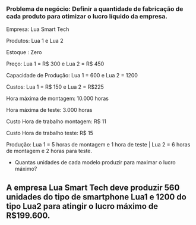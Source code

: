 
### Problema de negócio: Definir a quantidade de fabricação de cada produto para otimizar o lucro líquido da empresa.

Empresa: Lua Smart Tech

Produtos: Lua 1 e Lua 2

Estoque : Zero

Preço: Lua 1 = R$ 300 e Lua 2 = R$ 450

Capacidade de Produção: Lua 1 = 600 e Lua 2 = 1200

Custos: Lua 1 = R$ 150 e Lua 2 = R$225

Hora máxima de montagem: 10.000 horas

Hora máxima de teste: 3.000 horas

Custo Hora de trabalho montagem: R$ 11 

Custo Hora de trabalho teste: R$ 15

Produção: Lua 1 = 5 horas de montagem e 1 hora de teste | Lua 2 = 6 horas de montagem e 2 horas para teste.

- Quantas unidades de cada modelo produzir para maximar o lucro máximo?

## A empresa Lua Smart Tech deve produzir 560 unidades do tipo de smartphone Lua1 e 1200 do tipo Lua2 para atingir o lucro máximo de R$199.600.



